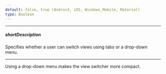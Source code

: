 ```yaml
---
default: false, true (Android, iOS, Windows_Mobile, Material)
type: Boolean
---
```

---
##### shortDescription
Specifies whether a user can switch views using tabs or a drop-down menu.

---
Using a drop-down menu makes the view switcher more compact.